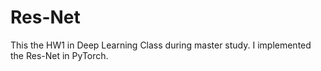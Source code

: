# Res-Net
This the HW1 in Deep Learning Class during master study. I implemented the Res-Net in PyTorch.
